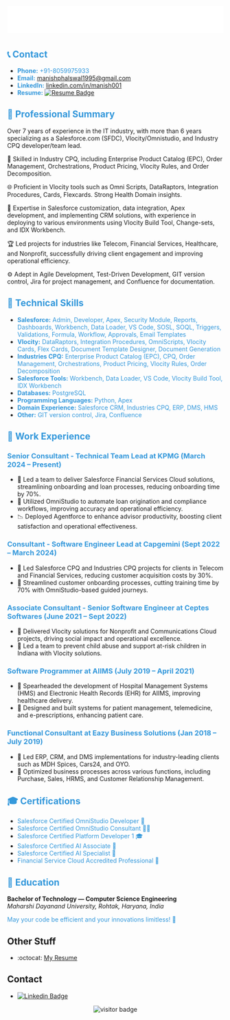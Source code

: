 <h1 align="center">
  <img src="https://github.com/manish-phalswal/manish-phalswal/blob/main/name.svg" />
</h1>
<!-- Contact Section -->
<h2><span style="color:#3498DB;">📞 Contact</span></h2>

- <span style="color:#3498DB;">**Phone:** +91-8059975933</span>
- <span style="color:#3498DB;">**Email:** [manishphalswal1995@gmail.com](mailto:manishphalswal1995@gmail.com)</span>
- <span style="color:#3498DB;">**LinkedIn:** [linkedin.com/in/manish001](https://www.linkedin.com/in/manish001)</span>
- <span style="color:#3498DB;">**Resume:** [![Resume Badge](https://img.shields.io/badge/Resume-PDF-blue)](https://docs.google.com/document/d/10wEtsX-oBFHrXDUo1vc1ROPcD1AyD6Yo9s8hUg7x-N0/export?format=pdf)</span>

<!-- Professional Summary Section -->
<h2><span style="color:#3498DB;">💼 Professional Summary</span></h2>

Over 7 years of experience in the IT industry, with more than 6 years specializing as a Salesforce.com (SFDC), Vlocity/Omnistudio, and Industry CPQ developer/team lead.

🚀 Skilled in Industry CPQ, including Enterprise Product Catalog (EPC), Order Management, Orchestrations, Product Pricing, Vlocity Rules, and Order Decomposition.

🌐 Proficient in Vlocity tools such as Omni Scripts, DataRaptors, Integration Procedures, Cards, Flexcards. Strong Health Domain insights.

🔧 Expertise in Salesforce customization, data integration, Apex development, and implementing CRM solutions, with experience in deploying to various environments using Vlocity Build Tool, Change-sets, and IDX Workbench.

🏆 Led projects for industries like Telecom, Financial Services, Healthcare, and Nonprofit, successfully driving client engagement and improving operational efficiency.

⚙️ Adept in Agile Development, Test-Driven Development, GIT version control, Jira for project management, and Confluence for documentation.

<!-- Technical Skills Section -->
<h2><span style="color:#3498DB;">🔧 Technical Skills</span></h2>

- <span style="color:#3498DB;">**Salesforce:** Admin, Developer, Apex, Security Module, Reports, Dashboards, Workbench, Data Loader, VS Code, SOSL, SOQL, Triggers, Validations, Formula, Workflow, Approvals, Email Templates</span>
- <span style="color:#3498DB;">**Vlocity:** DataRaptors, Integration Procedures, OmniScripts, Vlocity Cards, Flex Cards, Document Template Designer, Document Generation</span>
- <span style="color:#3498DB;">**Industries CPQ:** Enterprise Product Catalog (EPC), CPQ, Order Management, Orchestrations, Product Pricing, Vlocity Rules, Order Decomposition</span>
- <span style="color:#3498DB;">**Salesforce Tools:** Workbench, Data Loader, VS Code, Vlocity Build Tool, IDX Workbench</span>
- <span style="color:#3498DB;">**Databases:** PostgreSQL</span>
- <span style="color:#3498DB;">**Programming Languages:** Python, Apex</span>
- <span style="color:#3498DB;">**Domain Experience:** Salesforce CRM, Industries CPQ, ERP, DMS, HMS</span>
- <span style="color:#3498DB;">**Other:** GIT version control, Jira, Confluence</span>

<!-- Work Experience Section -->
<h2><span style="color:#3498DB;">💼 Work Experience</span></h2>

### <span style="color:#3498DB;">Senior Consultant - Technical Team Lead at KPMG (March 2024 – Present)</span>

- 🎯 Led a team to deliver Salesforce Financial Services Cloud solutions, streamlining onboarding and loan processes, reducing onboarding time by 70%.
- 🚀 Utilized OmniStudio to automate loan origination and compliance workflows, improving accuracy and operational efficiency.
- 📉 Deployed Agentforce to enhance advisor productivity, boosting client satisfaction and operational effectiveness.

### <span style="color:#3498DB;">Consultant - Software Engineer Lead at Capgemini (Sept 2022 – March 2024)</span>

- 🎯 Led Salesforce CPQ and Industries CPQ projects for clients in Telecom and Financial Services, reducing customer acquisition costs by 30%.
- 🚀 Streamlined customer onboarding processes, cutting training time by 70% with OmniStudio-based guided journeys.

### <span style="color:#3498DB;">Associate Consultant - Senior Software Engineer at Ceptes Softwares (June 2021 – Sept 2022)</span>

- 🎯 Delivered Vlocity solutions for Nonprofit and Communications Cloud projects, driving social impact and operational excellence.
- 🚀 Led a team to prevent child abuse and support at-risk children in Indiana with Vlocity solutions.

### <span style="color:#3498DB;">Software Programmer at AIIMS (July 2019 – April 2021)</span>

- 🎯 Spearheaded the development of Hospital Management Systems (HMS) and Electronic Health Records (EHR) for AIIMS, improving healthcare delivery.
- 🚀 Designed and built systems for patient management, telemedicine, and e-prescriptions, enhancing patient care.

### <span style="color:#3498DB;">Functional Consultant at Eazy Business Solutions (Jan 2018 – July 2019)</span>

- 🎯 Led ERP, CRM, and DMS implementations for industry-leading clients such as MDH Spices, Cars24, and OYO.
- 🚀 Optimized business processes across various functions, including Purchase, Sales, HRMS, and Customer Relationship Management.

<!-- Certifications Section -->
<h2><span style="color:#3498DB;">🎓 Certifications</span></h2>

- <span style="color:#3498DB;">Salesforce Certified OmniStudio Developer 🧙</span>
- <span style="color:#3498DB;">Salesforce Certified OmniStudio Consultant 🧑‍🏫</span>
- <span style="color:#3498DB;">Salesforce Certified Platform Developer 1 🎓</span>
- <span style="color:#3498DB;">Salesforce Certified AI Associate 🤖</span>
- <span style="color:#3498DB;">Salesforce Certified AI Specialist 🧠</span>
- <span style="color:#3498DB;">Financial Service Cloud Accredited Professional 💼</span>

<!-- Education Section -->
<h2><span style="color:#3498DB;">🏫 Education</span></h2>

**Bachelor of Technology — Computer Science Engineering**  
*Maharshi Dayanand University, Rohtak, Haryana, India*

<span style="color:#3498DB;">May your code be efficient and your innovations limitless! 🌟</span>

## Other Stuff
  - :octocat: [My Resume](https://drive.google.com/file/d/1io5UYTOKCzsz3z4oHm2oa7Go9ZWcrbmT/view?usp=drivesdk)

## Contact
- [![Linkedin Badge](https://img.shields.io/badge/-manish-blue?style=flat-square&logo=Linkedin&logoColor=white&link=https://www.linkedin.com/in/manish001/)](https://www.linkedin.com/in/manish001/) 

<p  align="center">
  <img src="https://visitor-badge.glitch.me/badge?page_id=manish-phalswal.353990664" alt="visitor badge"/>
</p>
